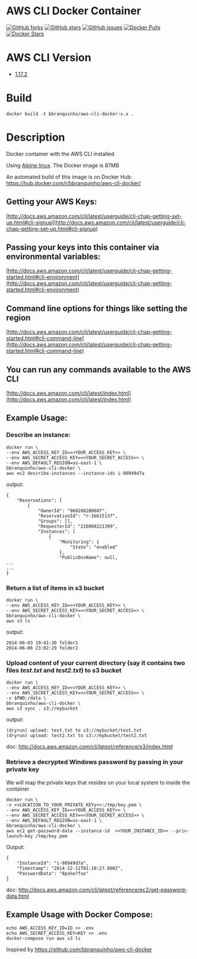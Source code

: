 # AWS CLI Docker Container
[![GitHub forks](https://img.shields.io/github/forks/bbranquinho/aws-cli-docker.svg)](https://github.com/bbranquinho/aws-cli-docker/network)
[![GitHub stars](https://img.shields.io/github/stars/bbranquinho/aws-cli-docker.svg)](https://github.com/bbranquinho/aws-cli-docker/stargazers)
[![GitHub issues](https://img.shields.io/github/issues/bbranquinho/aws-cli-docker.svg)](https://github.com/bbranquinho/aws-cli-docker/issues)
[![Docker Pulls](https://img.shields.io/docker/pulls/bbranquinho/aws-cli-docker.svg)](https://hub.docker.com/r/bbranquinho/aws-cli-docker/)
[![Docker Stars](https://img.shields.io/docker/stars/bbranquinho/aws-cli-docker.svg)](https://hub.docker.com/r/bbranquinho/aws-cli-docker/)


# AWS CLI Version

* [1.17.2](https://github.com/aws/aws-cli/releases/tag/1.17.2)

# Build

```
docker build -t bbranquinho/aws-cli-docker:x.x .
```

# Description

Docker container with the AWS CLI installed.

Using [Alpine linux](https://hub.docker.com/_/alpine/).  The Docker image is 87MB

An automated build of this image is on Docker Hub: https://hub.docker.com/r/bbranquinho/aws-cli-docker/

## Getting your AWS Keys:

[http://docs.aws.amazon.com/cli/latest/userguide/cli-chap-getting-set-up.html#cli-signup](http://docs.aws.amazon.com/cli/latest/userguide/cli-chap-getting-set-up.html#cli-signup)

## Passing your keys into this container via environmental variables:

[http://docs.aws.amazon.com/cli/latest/userguide/cli-chap-getting-started.html#cli-environment](http://docs.aws.amazon.com/cli/latest/userguide/cli-chap-getting-started.html#cli-environment)

## Command line options for things like setting the region

[http://docs.aws.amazon.com/cli/latest/userguide/cli-chap-getting-started.html#cli-command-line](http://docs.aws.amazon.com/cli/latest/userguide/cli-chap-getting-started.html#cli-command-line)

## You can run any commands available to the AWS CLI

[http://docs.aws.amazon.com/cli/latest/index.html](http://docs.aws.amazon.com/cli/latest/index.html)

## Example Usage:

### Describe an instance:

    docker run \
    --env AWS_ACCESS_KEY_ID=<<YOUR_ACCESS_KEY>> \
    --env AWS_SECRET_ACCESS_KEY=<<YOUR_SECRET_ACCESS>> \
    --env AWS_DEFAULT_REGION=us-east-1 \
    bbranquinho/aws-cli-docker \
    aws ec2 describe-instances --instance-ids i-90949d7a

output:

    {
        "Reservations": [
            {
                "OwnerId": "960288280607",
                "ReservationId": "r-1bb15137",
                "Groups": [],
                "RequesterId": "226008221399",
                "Instances": [
                    {
                        "Monitoring": {
                            "State": "enabled"
                        },
                        "PublicDnsName": null,
    ...
    ...
    }

### Return a list of items in s3 bucket

    docker run \
    --env AWS_ACCESS_KEY_ID=<<YOUR_ACCESS_KEY>> \
    --env AWS_SECRET_ACCESS_KEY=<<YOUR_SECRET_ACCESS>> \
    bbranquinho/aws-cli-docker \
    aws s3 ls

output:

    2014-06-03 19:41:30 folder1
    2014-06-06 23:02:29 folder2

### Upload content of your current directory (say it contains two files _test.txt_ and _test2.txt_) to s3 bucket

    docker run \
    --env AWS_ACCESS_KEY_ID=<<YOUR_ACCESS_KEY>> \
    --env AWS_SECRET_ACCESS_KEY=<<YOUR_SECRET_ACCESS>> \
    -v $PWD:/data \
    bbranquinho/aws-cli-docker \
    aws s3 sync . s3://mybucket

output:

    (dryrun) upload: test.txt to s3://mybucket/test.txt
    (dryrun) upload: test2.txt to s3://mybucket/test2.txt

doc: http://docs.aws.amazon.com/cli/latest/reference/s3/index.html

### Retrieve a decrypted Windows password by passing in your private key
We will map the private keys that resides on your local system to inside the container

    docker run \
    -v <<LOCATION_TO_YOUR_PRIVATE_KEYy>>:/tmp/key.pem \
    --env AWS_ACCESS_KEY_ID=<<YOUR_ACCESS_KEY>> \
    --env AWS_SECRET_ACCESS_KEY=<<YOUR_SECRET_ACCESS>> \
    --env AWS_DEFAULT_REGION=us-east-1 \
    bbranquinho/aws-cli-docker \
    aws ec2 get-password-data --instance-id  <<YOUR_INSTANCE_ID>> --priv-launch-key /tmp/key.pem

Output:

    {
        "InstanceId": "i-90949d7a",
        "Timestamp": "2014-12-11T01:18:27.000Z",
        "PasswordData": "8pa%o?foo"
    }

doc: http://docs.aws.amazon.com/cli/latest/reference/ec2/get-password-data.html

## Example Usage with Docker Compose:

    echo AWS_ACCESS_KEY_ID=ID >> .env
    echo AWS_SECRET_ACCESS_KEY=KEY >> .env
    docker-compose run aws s3 ls

Inspired by https://github.com/bbranquinho/aws-cli-docker